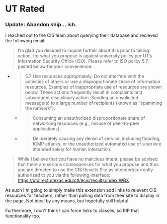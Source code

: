 # UT Rated
### Update: Abandon ship... ish.
I reached out to the CIS team about querying their database and recieved the following email:

> I’m glad you decided to inquire further about this prior to taking action, for what you propose is against university policy per UT’s Information Security Office (ISO). Please refer to ISO policy 5.7, pasted below for your convenience:
- > 5.7 Use resources appropriately. Do not interfere with the activities of others or use a disproportionate share of information resources. Examples of inappropriate use of resources are shown below. These actions frequently result in complaints and subsequent disciplinary action.
	 > Sending an unsolicited message(s) to a large number of recipients (known as "spamming the network").
    - > Consuming an unauthorized disproportionate share of networking resources (e.g., misuse of peer-to-peer applications).
    - > Deliberately causing any denial of service, including flooding, ICMP attacks, or the unauthorized automated use of a service intended solely for human interaction.
> While I believe that you have no malicious intent, please be advised that there are serious consequences for what you propose and thus you are directed to use the CIS Results Site as intended/currently authorized to you via the following interface:   https://utdirect.utexas.edu/ctl/ecis/results/index.WBX

As such I'm going to simply make this extension add links to relevant CIS resources for teachers, rather than pulling data from their site to display in the page. Not ideal by any means, but hopefully still helpful.

Furthermore, I don't think I can force links to classes, so RIP that functionality too.
